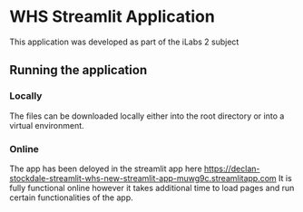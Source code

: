 # WHS Streamlit Application
This application was developed as part of the iLabs 2 subject

## Running the application
### Locally
The files can be downloaded locally either into the root directory or into a virtual environment. 

### Online
The app has been deloyed in the streamlit app here https://declan-stockdale-streamlit-whs-new-streamlit-app-muwg9c.streamlitapp.com
It is fully functional online however it takes additional time to load pages and run certain functionalities of the app.

